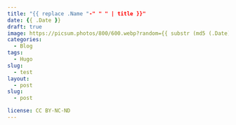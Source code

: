 ```yaml
---
title: "{{ replace .Name "-" " " | title }}"
date: {{ .Date }}
draft: true
image: https://picsum.photos/800/600.webp?random={{ substr (md5 (.Date)) 4 8 }}
categories:
  - Blog
tags:
  - Hugo
slug:
  - test
layout: 
  - post
slug: 
  - post

license: CC BY-NC-ND
---
```


